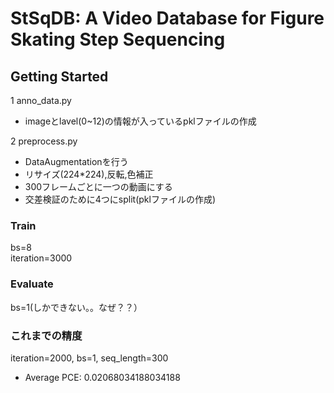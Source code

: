 # StSqDB: A Video Database for Figure Skating Step Sequencing


## Getting Started
1 anno_data.py
 * imageとlavel(0~12)の情報が入っているpklファイルの作成

2 preprocess.py
 * DataAugmentationを行う  
  * リサイズ(224*224),反転,色補正  
  * 300フレームごとに一つの動画にする  
  * 交差検証のために4つにsplit(pklファイルの作成)


### Train
bs=8  
iteration=3000  


### Evaluate
bs=1(しかできない。。なぜ？？）


### これまでの精度
iteration=2000, bs=1, seq_length=300  
 * Average PCE: 0.02068034188034188
 


